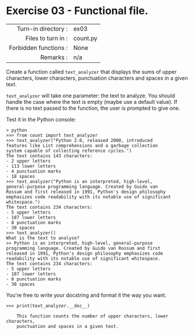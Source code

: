 # Exercise 03 - Functional file.

|                         |                    |
| -----------------------:| ------------------ |
|   Turn-in directory :   |  ex03              |
|   Files to turn in :    |  count.py          |
|   Forbidden functions : |  None              |
|   Remarks :             |  n/a               |

Create a function called `text_analyzer` that displays the sums of upper characters, lower characters, punctuation characters and spaces in a given text.

`text_analyzer` will take one parameter: the text to analyze. You should handle the case where the text is empty (maybe use a default value). If there is no text passed to the function, the user is prompted to give one.

Test it in the Python console:

```console
> python
>>> from count import text_analyzer
>>> text_analyzer("Python 2.0, released 2000, introduced 
features like List comprehensions and a garbage collection
system capable of collecting reference cycles.")
The text contains 143 characters:
- 2 upper letters
- 113 lower letters
- 4 punctuation marks
- 18 spaces
>>> text_analyzer("Python is an interpreted, high-level,
general-purpose programming language. Created by Guido van
Rossum and first released in 1991, Python's design philosophy
emphasizes code readability with its notable use of significant
whitespace.")
The text contains 234 characters:
- 5 upper letters
- 187 lower letters
- 8 punctuation marks
- 30 spaces
>>> text_analyzer()
What is the text to analyse?
>> Python is an interpreted, high-level, general-purpose
programming language. Created by Guido van Rossum and first
released in 1991, Python's design philosophy emphasizes code
readability with its notable use of significant whitespace.
The text contains 234 characters:
- 5 upper letters
- 187 lower letters
- 8 punctuation marks
- 30 spaces
```

You're free to write your docstring and format it the way you want.

```console
>>> print(text_analyzer.__doc__)

    This function counts the number of upper characters, lower characters,
    punctuation and spaces in a given text.
```
